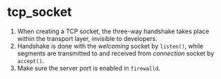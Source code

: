 # tcp_socket

1. When creating a TCP socket, the three-way handshake takes place within the transport layer, invisible to developers.
2. Handshake is done with the _welcoming_ socket by `listen()`, while segments are transmitted to and received from _connection_ socket by `accept()`.
2. Make sure the server port is enabled in `firewalld`.
